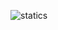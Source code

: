<!---
Artxzyy/Artxzyy is a ✨ special ✨ repository because its `README.md` (this file) appears on your GitHub profile.
You can click the Preview link to take a look at your changes.
--->

![statics](https://github-readme-stats.vercel.app/api/top-langs/?username=Artxzyy&theme=dark&layout=compact) 
